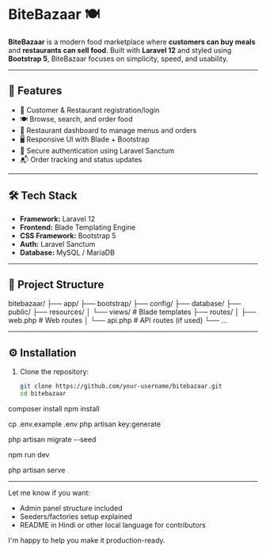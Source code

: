 # BiteBazaar 🍽️

**BiteBazaar** is a modern food marketplace where **customers can buy meals** and **restaurants can sell food**. Built with **Laravel 12** and styled using **Bootstrap 5**, BiteBazaar focuses on simplicity, speed, and usability.

---

## 🚀 Features

- 👤 Customer & Restaurant registration/login
- 🍽️ Browse, search, and order food
- 🏪 Restaurant dashboard to manage menus and orders
- 🖥️ Responsive UI with Blade + Bootstrap
- 🔐 Secure authentication using Laravel Sanctum
- 📬 Order tracking and status updates

---

## 🛠 Tech Stack

- **Framework:** Laravel 12
- **Frontend:** Blade Templating Engine
- **CSS Framework:** Bootstrap 5
- **Auth:** Laravel Sanctum
- **Database:** MySQL / MariaDB

---

## 📁 Project Structure

bitebazaar/
├── app/
├── bootstrap/
├── config/
├── database/
├── public/
├── resources/
│ └── views/ # Blade templates
├── routes/
│ ├── web.php # Web routes
│ └── api.php # API routes (if used)
└── ...

---

## ⚙️ Installation

1. Clone the repository:
   ```bash
   git clone https://github.com/your-username/bitebazaar.git
   cd bitebazaar


composer install
npm install


cp .env.example .env
php artisan key:generate

php artisan migrate --seed


npm run dev

php artisan serve



---

Let me know if you want:
- Admin panel structure included
- Seeders/factories setup explained
- README in Hindi or other local language for contributors

I'm happy to help you make it production-ready.
